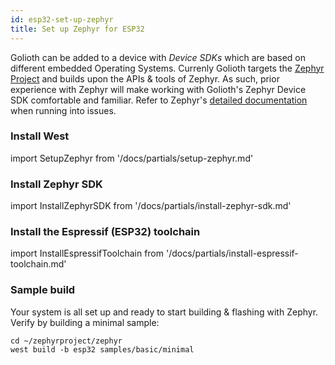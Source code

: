 ```yaml
---
id: esp32-set-up-zephyr
title: Set up Zephyr for ESP32
---
```


Golioth can be added to a device with _Device SDKs_ which are based on different embedded Operating Systems. Currenly Golioth targets the [Zephyr Project](https://www.zephyrproject.org/) and builds upon the APIs & tools of Zephyr. As such, prior experience with Zephyr will make working with Golioth's Zephyr Device SDK comfortable and familiar. Refer to Zephyr's [detailed documentation](https://docs.zephyrproject.org/) when running into issues.

### Install West

import SetupZephyr from '/docs/partials/setup-zephyr.md'

<SetupZephyr/>

### Install Zephyr SDK

import InstallZephyrSDK from '/docs/partials/install-zephyr-sdk.md'

<InstallZephyrSDK/>


### Install the Espressif (ESP32) toolchain

import InstallEspressifToolchain from '/docs/partials/install-espressif-toolchain.md'

<InstallEspressifToolchain />

### Sample build

Your system is all set up and ready to start building & flashing with Zephyr. Verify by building a minimal sample:

```
cd ~/zephyrproject/zephyr
west build -b esp32 samples/basic/minimal
```